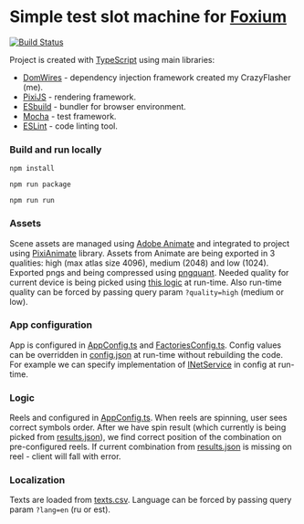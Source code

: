 # Simple test slot machine for [Foxium](https://www.foxium.com/)
[![Build Status](https://github.com/CrazyFlasher/foxium-test-slot/actions/workflows/test.yml/badge.svg "Github Actions")](https://github.com/CrazyFlasher/foxium-test-slot/actions/workflows/test.yml)

Project is created with [TypeScript](https://www.typescriptlang.org/) using main libraries:

* [DomWires](https://github.com/CrazyFlasher/domwires-ts) - dependency injection framework created my CrazyFlasher (me).
* [PixiJS](https://pixijs.com) - rendering framework.
* [ESbuild](https://esbuild.github.io/) - bundler for browser environment.
* [Mocha](https://mochajs.org/) - test framework.
* [ESLint](https://eslint.org/) - code linting tool.

### Build and run locally
`npm install`

`npm run package`

`npm run run`

### Assets
Scene assets are managed using [Adobe Animate](https://www.adobe.com/ee/products/animate.html) and integrated to project using [PixiAnimate](https://github.com/pixijs/animate) library.
Assets from Animate are being exported in 3 qualities: high (max atlas size 4096), medium (2048) and low (1024).
Exported pngs and being compressed using [pngquant](https://github.com/papandreou/node-pngquant).
Needed quality for current device is being picked using [this logic](https://github.com/CrazyFlasher/foxium-test-slot/blob/main/src/com/foxium/slot/common/AssetsQuality.ts) at run-time.
Also run-time quality can be forced by passing query param `?quality=high` (medium or low).

### App configuration
App is configured in [AppConfig.ts](https://github.com/CrazyFlasher/foxium-test-slot/blob/main/src/AppConfig.ts) and [FactoriesConfig.ts](https://github.com/CrazyFlasher/foxium-test-slot/blob/main/src/FactoriesConfig.ts).
Config values can be overridden in [config.json](https://github.com/CrazyFlasher/foxium-test-slot/blob/main/assets/template/config.json) at run-time without rebuilding the code. For example we can specify implementation of [INetService](https://github.com/CrazyFlasher/foxium-test-slot/blob/main/src/com/foxium/slot/services/INetService.ts) in config at run-time. 

### Logic
Reels and configured in [AppConfig.ts](https://github.com/CrazyFlasher/foxium-test-slot/blob/main/src/AppConfig.ts).
When reels are spinning, user sees correct symbols order.
After we have spin result (which currently is being picked from [results.json](https://github.com/CrazyFlasher/foxium-test-slot/blob/main/assets/template/results.json)), we find correct position of the combination on pre-configured reels.
If current combination from [results.json]() is missing on reel - client will fall with error.

### Localization
Texts are loaded from [texts.csv](https://github.com/CrazyFlasher/foxium-test-slot/blob/main/assets/template/texts.csv).
Language can be forced by passing query param `?lang=en` (ru or est).